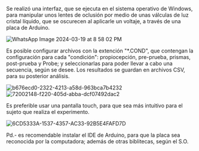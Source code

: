 Se realizó una interfaz, que se ejecuta en el sistema operativo de Windows, para manipular unos lentes de oclusión por medio de unas válculas de luz cristal líquido, que se oscurecen al aplicarle un voltaje, a través de una placa de Arduino.

![WhatsApp Image 2024-03-19 at 8 58 02 PM](https://github.com/jokasta57/InterfazLentesOclusion/assets/16157859/0bbd7dfd-2b3b-4054-b928-51977c909406)

Es posible configurar archivos con la extención "*.COND", que contengan la configuración para cada "condición": propiocepción, pre-prueba, prismas, post-prueba y Probe; y seleccionarlas
para poder llevar a cabo una secuencia, según se desee. Los resultados se guardan en archivos CSV, para su posterior análisis.

![b676ecd0-2322-4213-a58d-963bca7b4232](https://github.com/jokasta57/InterfazLentesOclusion/assets/16157859/e4876168-4747-47cd-b00c-aaa649033c46)
![72002148-f220-405d-abba-dcf07492dac2](https://github.com/jokasta57/InterfazLentesOclusion/assets/16157859/bfb02920-bba9-4c05-94a4-5f588e884482)

Es preferible usar una pantalla touch, para que sea más intuitivo para el sujeto que realiza el experimento.

![6CD5333A-1537-4357-AC33-92B5E4FAFD7D](https://github.com/jokasta57/InterfazLentesOclusion/assets/16157859/1e8b61f0-356a-4d1b-9d55-74b54edd6404)

Pd.- es recomendable instalar el IDE de Arduino, para que la placa sea reconocida por la computadora; además de otras biblitecas, según el S.O.
